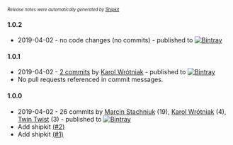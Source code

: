 <sup><sup>*Release notes were automatically generated by [Shipkit](http://shipkit.org/)*</sup></sup>

#### 1.0.2
 - 2019-04-02 - no code changes (no commits) - published to [![Bintray](https://img.shields.io/badge/Bintray-1.0.2-green.svg)](https://bintray.com/shipkit-bootstrap/bootstrap/maven/1.0.2)

#### 1.0.1
 - 2019-04-02 - [2 commits](https://github.com/koral--/shipkit-workshop-8/compare/v1.0.0...v1.0.1) by [Karol Wrótniak](https://github.com/koral--) - published to [![Bintray](https://img.shields.io/badge/Bintray-1.0.1-green.svg)](https://bintray.com/shipkit-bootstrap/bootstrap/maven/1.0.1)
 - No pull requests referenced in commit messages.

#### 1.0.0
 - 2019-04-02 - 26 commits by [Marcin Stachniuk](https://github.com/mstachniuk) (19), [Karol Wrótniak](https://github.com/koral--) (4), [Twin Twist](https://github.com/TwinTwist) (3) - published to [![Bintray](https://img.shields.io/badge/Bintray-1.0.0-green.svg)](https://bintray.com/shipkit-bootstrap/bootstrap/maven/1.0.0)
 - Add shipkit [(#2)](https://github.com/koral--/shipkit-workshop-8/pull/2)
 - Add shipkit [(#1)](https://github.com/koral--/shipkit-workshop-8/pull/1)

